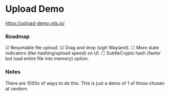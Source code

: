 # Upload Demo

https://upload-demo.vds.io/

### Roadmap
☑ Resumable file upload.
☑ Drag and drop (sigh Wayland).
☐ More state indicators (like hashing/upload speed) on UI.
☐ SubtleCrypto hash (faster but load entire file into memory) option.

### Notes
There are 1000s of ways to do this. This is just a demo of 1 of those chosen at random.

